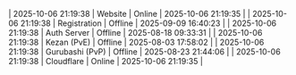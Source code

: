 | 2025-10-06 21:19:38 | Website | Online | 2025-10-06 21:19:35 |
| 2025-10-06 21:19:38 | Registration | Offline | 2025-09-09 16:40:23 |
| 2025-10-06 21:19:38 | Auth Server | Offline | 2025-08-18 09:33:31 |
| 2025-10-06 21:19:38 | Kezan (PvE) | Offline | 2025-08-03 17:58:02 |
| 2025-10-06 21:19:38 | Gurubashi (PvP) | Offline | 2025-08-23 21:44:06 |
| 2025-10-06 21:19:38 | Cloudflare | Online | 2025-10-06 21:19:35 |
